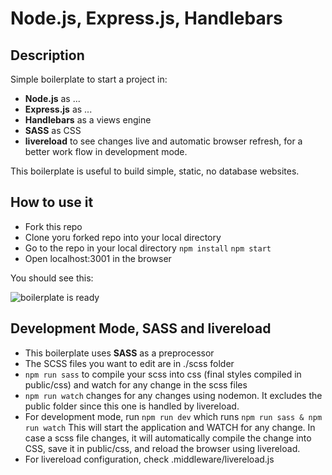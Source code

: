 # Node.js, Express.js, Handlebars

## Description

Simple boilerplate to start a project in:
- **Node.js** as ...
- **Express.js** as ...
- **Handlebars** as a views engine
- **SASS** as CSS 
- **livereload** to see changes live and automatic browser refresh, for a better work flow in development mode.

This boilerplate is useful to build simple, static, no database websites. 
<!-- 
For a more complete one that uses MongoDB as database, see this other boulerplate
-->

## How to use it

- Fork this repo  
- Clone yoru forked repo into your local directory
- Go to the repo in your local directory
```npm install```
```npm start```
- Open localhost:3001 in the browser  

You should see this:

![boilerplate is ready](https://raw.githubusercontent.com/monifasol/node-express-handlebars-template/master/public/images/boilerplate-ready.png)


## Development Mode, SASS and livereload

- This boilerplate uses **SASS** as a preprocessor
- The SCSS files you want to edit are in ./scss folder
- ```npm run sass``` to compile your scss into css (final styles compiled in public/css) and watch for any change in the scss files
- ```npm run watch``` changes for any changes using nodemon. It excludes the public folder since this one is handled by livereload.
- For development mode, run ```npm run dev``` which runs ```npm run sass & npm run watch```
This will start the application and WATCH for any change. In case a scss file changes, it will automatically compile the change into CSS, save it in public/css, and 
reload the browser using livereload. 
- For livereload configuration, check .middleware/livereload.js

